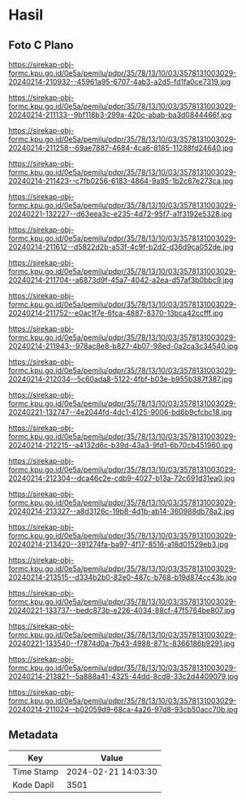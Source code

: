 # Hasil

## Foto C Plano

https://sirekap-obj-formc.kpu.go.id/0e5a/pemilu/pdpr/35/78/13/10/03/3578131003029-20240214-210932--45961a95-6707-4ab3-a2d5-fd1fa0ce7319.jpg

https://sirekap-obj-formc.kpu.go.id/0e5a/pemilu/pdpr/35/78/13/10/03/3578131003029-20240214-211133--9bf118b3-299a-420c-abab-ba3d0844466f.jpg

https://sirekap-obj-formc.kpu.go.id/0e5a/pemilu/pdpr/35/78/13/10/03/3578131003029-20240214-211258--69ae7887-4684-4ca6-8185-11288fd24640.jpg

https://sirekap-obj-formc.kpu.go.id/0e5a/pemilu/pdpr/35/78/13/10/03/3578131003029-20240214-211423--c7fb0256-6183-4864-9a95-1b2c67e273ca.jpg

https://sirekap-obj-formc.kpu.go.id/0e5a/pemilu/pdpr/35/78/13/10/03/3578131003029-20240221-132227--d63eea3c-e235-4d72-95f7-a1f3192e5328.jpg

https://sirekap-obj-formc.kpu.go.id/0e5a/pemilu/pdpr/35/78/13/10/03/3578131003029-20240214-211612--d5822d2b-a53f-4c9f-b2d2-d36d9ca052de.jpg

https://sirekap-obj-formc.kpu.go.id/0e5a/pemilu/pdpr/35/78/13/10/03/3578131003029-20240214-211704--a6873d9f-45a7-4042-a2ea-d57af3b0bbc9.jpg

https://sirekap-obj-formc.kpu.go.id/0e5a/pemilu/pdpr/35/78/13/10/03/3578131003029-20240214-211752--e0ac1f7e-6fca-4887-8370-13bca42ccfff.jpg

https://sirekap-obj-formc.kpu.go.id/0e5a/pemilu/pdpr/35/78/13/10/03/3578131003029-20240214-211943--978ac8e8-b827-4b07-98ed-0a2ca3c34540.jpg

https://sirekap-obj-formc.kpu.go.id/0e5a/pemilu/pdpr/35/78/13/10/03/3578131003029-20240214-212034--5c60ada8-5122-4fbf-b03e-b955b387f387.jpg

https://sirekap-obj-formc.kpu.go.id/0e5a/pemilu/pdpr/35/78/13/10/03/3578131003029-20240221-132747--4e2044fd-4dc1-4125-9006-bd6b9cfcbc18.jpg

https://sirekap-obj-formc.kpu.go.id/0e5a/pemilu/pdpr/35/78/13/10/03/3578131003029-20240214-212215--a4132d6c-b39d-43a3-9fd1-6b70cb451960.jpg

https://sirekap-obj-formc.kpu.go.id/0e5a/pemilu/pdpr/35/78/13/10/03/3578131003029-20240214-212304--dca46c2e-cdb9-4027-b13a-72c691d31ea0.jpg

https://sirekap-obj-formc.kpu.go.id/0e5a/pemilu/pdpr/35/78/13/10/03/3578131003029-20240214-213327--a8d3126c-19b8-4d1b-ab14-360988db78a2.jpg

https://sirekap-obj-formc.kpu.go.id/0e5a/pemilu/pdpr/35/78/13/10/03/3578131003029-20240214-213420--391274fa-ba97-4f17-8516-a18d01529eb3.jpg

https://sirekap-obj-formc.kpu.go.id/0e5a/pemilu/pdpr/35/78/13/10/03/3578131003029-20240214-213515--d334b2b0-82e0-487c-b768-b19d874cc43b.jpg

https://sirekap-obj-formc.kpu.go.id/0e5a/pemilu/pdpr/35/78/13/10/03/3578131003029-20240221-133737--bedc873b-e226-4034-88cf-47f5764be807.jpg

https://sirekap-obj-formc.kpu.go.id/0e5a/pemilu/pdpr/35/78/13/10/03/3578131003029-20240221-133540--f7874d0a-7b43-4988-871c-8366186b9291.jpg

https://sirekap-obj-formc.kpu.go.id/0e5a/pemilu/pdpr/35/78/13/10/03/3578131003029-20240214-213821--5a888a41-4325-44dd-8cd8-33c2d4409079.jpg

https://sirekap-obj-formc.kpu.go.id/0e5a/pemilu/pdpr/35/78/13/10/03/3578131003029-20240214-211024--b02059d9-68ca-4a26-97d8-93cb50acc70b.jpg


## Metadata

| Key        | Value               |
| ---------- | ------------------- |
| Time Stamp | 2024-02-21 14:03:30 |
| Kode Dapil | 3501                |



